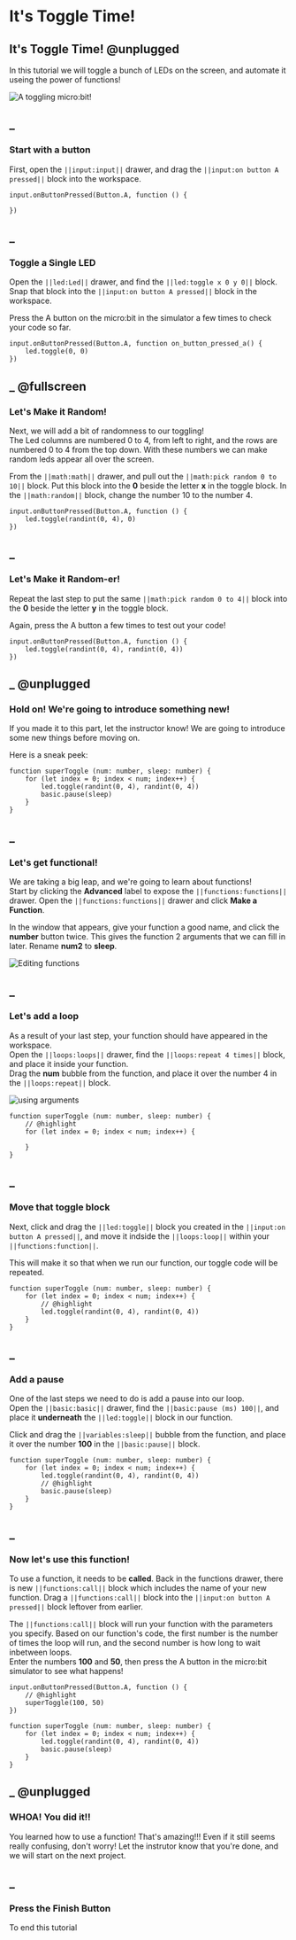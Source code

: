 # It's Toggle Time!

## It's Toggle Time! @unplugged
In this tutorial we will toggle a bunch of LEDs on the screen, and automate it useing the power of functions!

![A toggling micro:bit!](https://raw.githubusercontent.com/mlupo/toggle-tutorial/master/docs/static/toggle2.gif)

## _
### Start with a button
First, open the ``||input:input||`` drawer, and drag the ``||input:on button A pressed||`` block into the workspace.  

```blocks
input.onButtonPressed(Button.A, function () {
	
})
```

## _
### Toggle a Single LED
Open the ``||led:Led||`` drawer, and find the ``||led:toggle x 0 y 0||`` block.  
Snap that block into the ``||input:on button A pressed||`` block in the workspace.  

Press the A button on the micro:bit in the simulator a few times to check your code so far.

```blocks
input.onButtonPressed(Button.A, function on_button_pressed_a() {
    led.toggle(0, 0)
})
```

## _ @fullscreen
### Let's Make it Random!
Next, we will add a bit of randomness to our toggling!  
The Led columns are numbered 0 to 4, from left to right, and the rows are numbered 0 to 4 from the top down. With these numbers we can make random leds appear all over the screen.  

From the ``||math:math||`` drawer, and pull out the ``||math:pick random 0 to 10||`` block.
Put this block into the **0** beside the letter **x** in the toggle block. In the ``||math:random||`` block, change the number 10 to the number 4.

```blocks
input.onButtonPressed(Button.A, function () {
    led.toggle(randint(0, 4), 0)
})
```

## _ 
### Let's Make it Random-er!
Repeat the last step to put the same ``||math:pick random 0 to 4||`` block into the **0** beside the letter **y** in the toggle block.  

Again, press the A button a few times to test out your code!

```blocks
input.onButtonPressed(Button.A, function () {
    led.toggle(randint(0, 4), randint(0, 4))
})
```

## _ @unplugged
### Hold on! We're going to introduce something new!
If you made it to this part, let the instructor know! We are going to introduce some new things before moving on.

Here is a sneak peek:

```blocks
function superToggle (num: number, sleep: number) {
    for (let index = 0; index < num; index++) {
        led.toggle(randint(0, 4), randint(0, 4))
        basic.pause(sleep)
    }
}
```

## _ 
### Let's get functional!
We are taking  a big leap, and we're going to learn about functions!  
Start by clicking the **Advanced** label to expose the ``||functions:functions||`` drawer. Open the ``||functions:functions||`` drawer and click **Make a Function**.

In the window that appears, give  your function a good name, and click the **number** button twice. This gives the function 2 arguments that we can fill in later.
Rename **num2** to **sleep**.

![Editing functions](https://raw.githubusercontent.com/mlupo/toggle-tutorial/master/docs/static/edit_function.png)

## _ 
### Let's add a loop
As a result of your last step, your function should have appeared in the workspace.  
Open the ``||loops:loops||`` drawer, find the ``||loops:repeat 4 times||`` block, and place it inside your function.  
Drag the **num** bubble from the function, and place it over the number 4 in the ``||loops:repeat||`` block.  

![using arguments](https://raw.githubusercontent.com/mlupo/toggle-tutorial/master/docs/static/use_argument.gif)

```blocks
function superToggle (num: number, sleep: number) {
    // @highlight
    for (let index = 0; index < num; index++) {
    	
    }
}
```

## _
### Move that toggle block
Next, click and drag the ``||led:toggle||`` block you created in the ``||input:on button A pressed||``, and move it indside the ``||loops:loop||`` within your ``||functions:function||``.  

This will make it so that when we run our function, our toggle code will be repeated.

```blocks
function superToggle (num: number, sleep: number) {
    for (let index = 0; index < num; index++) {
        // @highlight
        led.toggle(randint(0, 4), randint(0, 4))
    }
}
```

## _
### Add a pause
One of the last steps we need to do is add a pause into our loop.  
Open the ``||basic:basic||`` drawer, find the ``||basic:pause (ms) 100||``, and place it **underneath** the ``||led:toggle||`` block in our function.  

Click and drag the ``||variables:sleep||`` bubble from the function, and place it over the number **100** in the ``||basic:pause||`` block.

```blocks
function superToggle (num: number, sleep: number) {
    for (let index = 0; index < num; index++) {
        led.toggle(randint(0, 4), randint(0, 4))
        // @highlight
        basic.pause(sleep)
    }
}
```

## _
### Now let's use this function!
To use a function, it needs to be **called**. Back in the functions drawer, there is new ``||functions:call||`` block which includes the name of your new function.   Drag a ``||functions:call||`` block into the ``||input:on button A pressed||`` block leftover from earlier.  

The ``||functions:call||`` block will run your function with the parameters you specify. Based on our function's code, the first number is the number of times the loop will run, and the second number is how long to wait inbetween loops.  
Enter the numbers **100** and **50**, then press the A button in the micro:bit simulator to see what happens!

```blocks
input.onButtonPressed(Button.A, function () {
    // @highlight
    superToggle(100, 50)
})

function superToggle (num: number, sleep: number) {
    for (let index = 0; index < num; index++) {
        led.toggle(randint(0, 4), randint(0, 4))
        basic.pause(sleep)
    }
}
```

## _ @unplugged
### WHOA! You did it!!
You learned how to use a function! That's amazing!!! Even if it still seems really confusing, don't worry! Let the instrutor know that you're done, and we will start on the next project.

## _
### Press the Finish Button
To end this tutorial